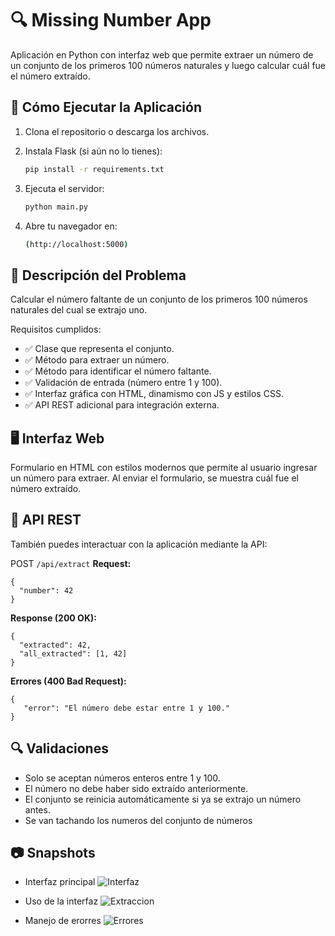 # 🔍 Missing Number App

Aplicación en Python con interfaz web que permite extraer un número de un conjunto de los primeros 100 números naturales y luego calcular cuál fue el número extraído.

## 🚀 Cómo Ejecutar la Aplicación

1. Clona el repositorio o descarga los archivos.

2. Instala Flask (si aún no lo tienes):

   ```bash
   pip install -r requirements.txt
   ```
3. Ejecuta el servidor:
   ```bash
   python main.py
   ```
4. Abre tu navegador en:
    ```bash
    (http://localhost:5000)
   ```

## 🧠 Descripción del Problema
Calcular el número faltante de un conjunto de los primeros 100 números naturales del cual se extrajo uno.

Requisitos cumplidos:
- ✅ Clase que representa el conjunto.
- ✅ Método para extraer un número.
- ✅ Método para identificar el número faltante.
- ✅ Validación de entrada (número entre 1 y 100).
- ✅ Interfaz gráfica con HTML, dinamismo con JS y estilos CSS.
- ✅ API REST adicional para integración externa.

## 🖥️ Interfaz Web

Formulario en HTML con estilos modernos que permite al usuario ingresar un número para extraer. Al enviar el formulario, se muestra cuál fue el número extraído.

## 🧪 API REST

También puedes interactuar con la aplicación mediante la API:

POST ``` /api/extract ```
**Request:**
``` 
{
  "number": 42
}
```
**Response (200 OK):**
``` 
{
  "extracted": 42,
  "all_extracted": [1, 42]
}
```
**Errores (400 Bad Request):**
``` 
{
   "error": "El número debe estar entre 1 y 100."
}
```

## 🔍 Validaciones
- Solo se aceptan números enteros entre 1 y 100.
- El número no debe haber sido extraído anteriormente.
- El conjunto se reinicia automáticamente si ya se extrajo un número antes.
- Se van tachando los numeros del conjunto de números

## 📷 Snapshots

-  Interfaz principal
![Interfaz](/snapshots/interfaz.png)

-  Uso de la interfaz
![Extraccion](/snapshots/extraccion.png)

-  Manejo de erorres
![Errores](/snapshots/errores.png)